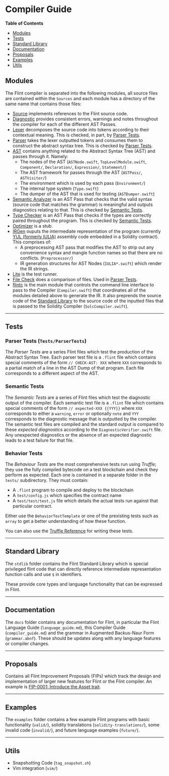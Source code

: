 # Compiler Guide

**Table of Contents**
- [Modules](#modules)
- [Tests](#tests)
- [Standard Library](#standard-library)
- [Documentation](#documentation)
- [Proposals](#proposals)
- [Examples](#examples)
- [Utils](#utils)

## Modules
The Flint compiler is separated into the following modules, all source files are contained within the `Sources` and each module has a directory of the same name that contains those files:
- [Source](#source) implements references to the Flint source code.
- [Diagnostic](#diagnostic) provides consistent errors, warnings and notes throughout the compiler for each of the different AST Passes.
- [Lexer](#lexer) decomposes the source code into tokens according to their contextual meaning. This is checked, in part, by [Parser Tests](#parser-tests).
- [Parser](#parser) takes the lexer outputted tokens and consumes them to construct the abstract syntax tree. This is checked by [Parser Tests](#parser-tests).
- [AST](#ast) contains anything related to the Abstract Syntax Tree (AST) and passes through it. Namely:
  - The nodes of the AST (`ASTNode.swift`, `TopLevelModule.swift`, `Component/`, `Declaration/`, `Expression/`, `Statement/`)
  - The AST framework for passes through the AST (`ASTPass/`, `ASTVisitor/`)
  - The environment which is used by each pass (`Environment/`)
  - The internal type system (`Type.swift`)
  - The dumper of the AST that is used for testing (`ASTDumper.swift`)
- [Semantic Analyzer](#semantic-analyzer) is an AST Pass that checks that the valid syntax (source code that matches the grammar) is meaningful and outputs diagnostics relating to that. This is checked by [Semantic Tests](#semantic-tests).
- [Type Checker](#type-checker) is an AST Pass that checks if the types are correctly paired throughout the program. This is checked by [Semantic Tests](#semantic-tests).
- [Optimizer](#optimizer) is a stub.
- [IRGen](#irgen) ouputs the intermediate representation of the program (currently [YUL (formerly IULIA)](https://solidity.readthedocs.io/en/latest/yul.html) assembly code embedded in a Solidity contract). This comprises of:
  - A preprocessing AST pass that modifies the AST to strip out any convenience syntax and mangle function names so that there are no conflicts. (`Preprocessor/`)
  - IR generation structures for AST Nodes (`IULIA*.swift`) which render the IR strings.
- [Lite](#lite) is the test runner.
- [File Check](#file-check) does a comparison of files. Used in [Parser Tests](#parser-tests).
- [flintc](#flintc) is the main module that controls the command line interface to pass to the Compiler (`Compiler.swift`) that coordinates all of the modules detailed above to generate the IR. It also preprends the source code of the [Standard Library](#standard-library) to the source code of the inputted files that is passed to the Solidity Compiler (`SolcCompiler.swift`).

---

## Tests
### Parser Tests (`Tests/ParserTests`)
The _Parser Tests_ are a series Flint files which test the production of the Abstract Syntax Tree.
Each parser test file is a `.flint` file which contains special comments of the form `// CHECK-AST: XXX` where `XXX` corresponds to a partial match of a line in the AST Dump of that program. Each file corresponds to a different aspect of the AST.

### Semantic Tests
The _Semantic Tests_ are a series of Flint files which test the diagnostic output of the compiler.
Each semantic test file is a `.flint` file which contains special comments of the form `// expected-XXX {{YYY}}` where `XXX` corresponds to either a `warning`, `error` or optionally `note` and `YYY` corresponds to the diagnostic message that is outputted by the compiler.
The semantic test files are compiled and the standard output is compared to these _expected diagnostics_ according to the `DiagnosticVerifier.swift` file. Any unexpected diagnostics or the absence of an expected diagnostic leads to a test failure for that file.

### Behavior Tests
The _Behaviour Tests_ are the most comprehensive tests run using _Truffle_; they use the fully compiled bytecode on a test blockchain and check they perform as expected. Each one is contained in a separate folder in the `tests/` subdirectory. They must contain:
- A `.flint` program to compile and deploy to the blockchain
- A `test/config.js` which specifies the contract name
- A `test/test/test.js` file which details the actual tests run against that particular contract.

Either use the `BehaviorTestTemplate` or one of the prexisting tests such as `array` to get a better understanding of how these function.

You can also use the [Truffle Reference](https://truffleframework.com/docs/truffle/testing/writing-tests-in-javascript) for writing these tests.

---

## Standard Library
The `stdlib` folder contains the Flint Standard Library which is special privileged flint code that can directly reference intermediate representation function calls and use `$` in identifiers.

These provide core types and language functionality that can be expressed in Flint.

---

## Documentation
The `docs` folder contains any documentation for Flint, in particular the Flint Language Guide (`language_guide.md`), this Compiler Guide (`compiler_guide.md`) and the grammar in Augmented Backus-Naur Form (`grammar.abnf`).  These should be updates along with any language features or compiler changes.

---

## Proposals
Contains all Flint Improvement Proposals (FIPs) which track the design and implementation of larger new features for Flint or the Flint compiler. An example is [FIP-0001: Introduce the Asset trait](/proposals/0001-asset-trait.md).

---

## Examples
The `examples` folder contains a few example Flint programs with basic functionality (`valid/`), solidity translations (`solidity-translations/`), some invalid code (`invalid/`), and future language examples (`future/`).

---

## Utils
- Snapshotting Code (`tag_snapshot.sh`)
- Vim integration (`vim/`)
